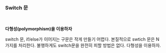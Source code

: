 ### Switch 문
<br>

**다형성\(polymorphism\)을 이용하자**

switch 문, if/else가 이어지는 구문은 작게 만들기 어렵다. 본질적으로 swtich 문은 N가지를 처리한다. 불행하게도 switch문을 완전히 피할 방법은 없다. 다형성을 이용하자.

